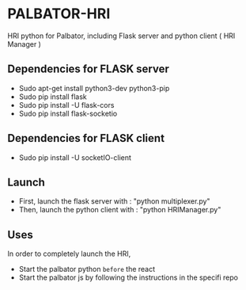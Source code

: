 # PALBATOR-HRI
HRI python for Palbator, including Flask server and python client ( HRI Manager )

## Dependencies for FLASK server
- Sudo apt-get install python3-dev python3-pip
- Sudo pip install flask
- Sudo pip install -U flask-cors
- Sudo pip install flask-socketio

## Dependencies for FLASK client
- Sudo pip install -U socketIO-client

## Launch
- First, launch the flask server with : "python multiplexer.py"
- Then, launch the python client with : "python HRIManager.py"

## Uses
In order to completely launch the HRI,

- Start the palbator python `before` the react
- Start the palbator js by following the instructions in the specifi repo
